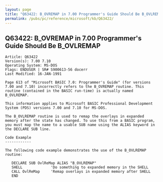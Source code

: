 ```yaml
---
layout: page
title: "Q63422: B_OVREMAP in 7.00 Programmer's Guide Should Be B_OVLREMAP"
permalink: /pubs/pc/reference/microsoft/kb/Q63422/
---
```


## Q63422: B_OVREMAP in 7.00 Programmer's Guide Should Be B_OVLREMAP

	Article: Q63422
	Version(s): 7.00 7.10
	Operating System: MS-DOS
	Flags: ENDUSER | SR# S900613-56 docerr
	Last Modified: 16-JAN-1991
	
	Page 613 of "Microsoft BASIC 7.0: Programmer's Guide" (for versions
	7.00 and 7.10) incorrectly refers to the B_OVREMAP routine. This
	routine (contained in the BASIC run-time) is actually named
	B_OVLREMAP.
	
	This information applies to Microsoft BASIC Professional Development
	System (PDS) versions 7.00 and 7.10 for MS-DOS.
	
	The B_OVLREMAP routine is used to remap the overlays in expanded
	memory after the state has changed. To use this from a BASIC program,
	you must map the name to a usable SUB name using the ALIAS keyword in
	the DECLARE SUB line.
	
	Code Example
	------------
	
	The following code example demonstrates the use of the B_OVLREMAP
	routine:
	
	   DECLARE SUB OvlReMap ALIAS "B_OVLREMAP"
	   SHELL             'Do something to expanded memory in the SHELL
	   CALL OvlReMap     'Remap overlays in expanded memory after SHELL
	   END
